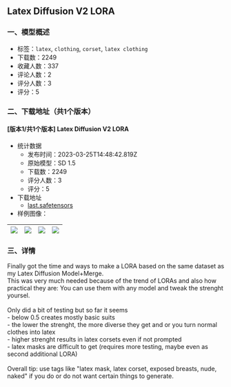 ## Latex Diffusion V2 LORA
### 一、模型概述

- 标签：`latex`, `clothing`, `corset`, `latex clothing`
- 下载数：2249
- 收藏人数：337
- 评论人数：2
- 评分人数：3
- 评分：5

### 二、下载地址（共1个版本）

#### [版本1/共1个版本] Latex Diffusion V2 LORA

- 统计数据
  - 发布时间：2023-03-25T14:48:42.819Z
  - 原始模型：SD 1.5
  - 下载数：2249
  - 评分人数：3
  - 评分：5
- 下载地址
  - [last.safetensors](https://civitai.com/api/download/models/28945)
- 样例图像：

| <img src="https://image.civitai.com/xG1nkqKTMzGDvpLrqFT7WA/3a53717d-5b77-4c75-7735-db1962c69900/width=450/326595.jpeg" /> | <img src="https://image.civitai.com/xG1nkqKTMzGDvpLrqFT7WA/3cf09fbf-31bb-41e8-6afb-dfb647759600/width=450/326601.jpeg" /> | <img src="https://image.civitai.com/xG1nkqKTMzGDvpLrqFT7WA/aa99f7da-62a7-498c-b21c-96f5f4c6bd00/width=450/326600.jpeg" /> | <img src="https://image.civitai.com/xG1nkqKTMzGDvpLrqFT7WA/a27a5468-f2a4-45ba-8d8a-84c919707000/width=450/326599.jpeg" /> |
| ---- | ---- | ---- | ---- |


### 三、详情
<p>Finally got the time and ways to make a LORA based on the same dataset as my Latex Diffusion Model+Merge.<br />This was very much needed because of the trend of LORAs and also how practical they are: You can use them with any model and tweak the strenght yoursel.<br /><br />Only did a bit of testing but so far it seems<br />- below 0.5 creates mostly basic suits<br />- the lower the strenght, the more diverse they get and or you turn normal clothes into latex<br />- higher strenght results in latex corsets even if not prompted<br />- latex masks are difficult to get (requires more testing, maybe even as second additional LORA)<br /><br />Overall tip: use tags like "latex mask, latex corset, exposed breasts, nude, naked" if you do or do not want certain things to generate.</p>